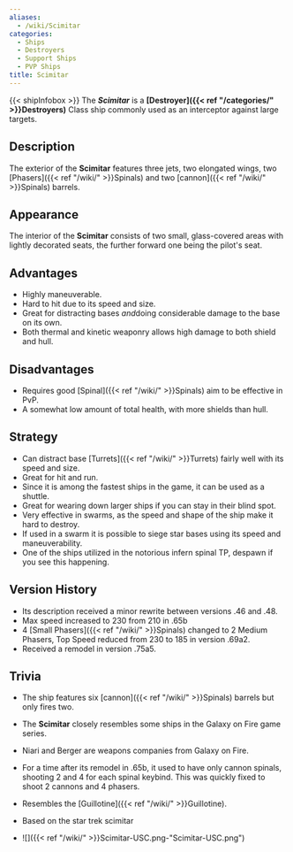 ```yaml
---
aliases:
  - /wiki/Scimitar
categories:
  - Ships
  - Destroyers
  - Support Ships
  - PVP Ships
title: Scimitar
---
```


{{< shipInfobox >}} The **_Scimitar_** is a **[Destroyer]({{< ref "/categories/" >}}Destroyers)** Class ship commonly used as an interceptor against large targets.

## Description

The exterior of the **Scimitar** features three jets, two elongated wings, two [Phasers]({{< ref "/wiki/" >}}Spinals) and two [cannon]({{< ref "/wiki/" >}}Spinals) barrels.

## Appearance

The interior of the **Scimitar** consists of two small, glass-covered areas with lightly decorated seats, the further forward one being the pilot's seat.

## Advantages

- Highly maneuverable.
- Hard to hit due to its speed and size.
- Great for distracting bases *and*doing considerable damage to the base on its own.
- Both thermal and kinetic weaponry allows high damage to both shield and hull.

## Disadvantages

- Requires good [Spinal]({{< ref "/wiki/" >}}Spinals) aim to be effective in PvP.
- A somewhat low amount of total health, with more shields than hull.

## Strategy

- Can distract base [Turrets]({{< ref "/wiki/" >}}Turrets) fairly well with its speed and size.
- Great for hit and run.
- Since it is among the fastest ships in the game, it can be used as a shuttle.
- Great for wearing down larger ships if you can stay in their blind spot.
- Very effective in swarms, as the speed and shape of the ship make it hard to destroy.
- If used in a swarm it is possible to siege star bases using its speed and maneuverability.
- One of the ships utilized in the notorious infern spinal TP, despawn if you see this happening.

## Version History

- Its description received a minor rewrite between versions .46 and .48.
- Max speed increased to 230 from 210 in .65b
- 4 [Small Phasers]({{< ref "/wiki/" >}}Spinals) changed to 2 Medium Phasers, Top Speed reduced from 230 to 185 in version .69a2.
- Received a remodel in version .75a5.

## Trivia

- The ship features six [cannon]({{< ref "/wiki/" >}}Spinals) barrels but only fires two.

- The **Scimitar** closely resembles some ships in the Galaxy on Fire game series.

- Niari and Berger are weapons companies from Galaxy on Fire.

- For a time after its remodel in .65b, it used to have only cannon spinals, shooting 2 and 4 for each spinal keybind. This was quickly fixed to shoot 2 cannons and 4 phasers.

- Resembles the [Guillotine]({{< ref "/wiki/" >}}Guillotine).

- Based on the star trek scimitar

- ![]({{< ref "/wiki/" >}}Scimitar-USC.png-"Scimitar-USC.png")
